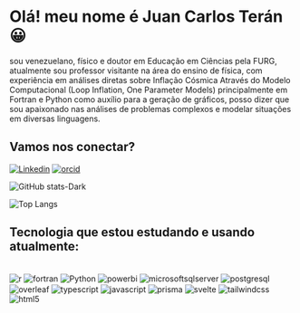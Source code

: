 # Olá! meu nome é Juan Carlos Terán😀 
 sou venezuelano, físico e doutor em Educação em Ciências pela FURG, atualmente sou professor visitante na área do ensino de física, com experiência em análises diretas sobre Inflação Cósmica Através do Modelo Computacional (Loop Inflation, One Parameter Models) principalmente em Fortran e Python como auxílio para a geração de gráficos, posso dizer que sou apaixonado nas análises de problemas complexos e modelar situações em diversas linguagens. 

## Vamos nos conectar?

[![Linkedin](https://img.shields.io/badge/LinkedIn-0077B5?style=for-the-badge&logo=linkedin&logoColor=white)](https://www.linkedin.com/in/juan-teran-briceno-71556758/)
[![orcid](https://img.shields.io/badge/orcid-A6CE39?style=for-the-badge&logo=orcid&logoColor=white)](http://orcid.org/0000-0001-9384-2247)


![GitHub stats-Dark](https://github-readme-stats.vercel.app/api?username=juanfisicobr&show_icons=true&theme=dark)

![Top Langs](https://github-readme-stats-git-masterrstaa-rickstaa.vercel.app/api/top-langs/?username=juanfisicobr&layout=compact&bg_color=000&border_color=FFF&title_color=ffffff&text_color=FFF)
## Tecnologia que estou estudando e usando atualmente:

<div style="display: inline_block"><br/>
    <img align="center" alt="r" src ="https://img.shields.io/badge/r-276DC3?style=for-the-badge&logo=r&logoColor=white">
    <img align="center" alt="fortran" src ="https://img.shields.io/badge/fortran-734F96?style=for-the-badge&logo=fortran&logoColor=white">
    <img align="center" alt="Python" src ="https://img.shields.io/badge/Python-3776AB?style=for-the-badge&logo=python&logoColor=white">
     <img align="center" alt="powerbi" src ="https://img.shields.io/badge/power_bi-F2C811?style=for-the-badge&logo=powerbi&logoColor=white">
    <img align="center" alt="microsoftsqlserver" src ="https://img.shields.io/badge/sql_server-CC2927?style=for-the-badge&logo=microsoftsqlserver&logoColor=white">
    <img align="center" alt="postgresql" src ="https://img.shields.io/badge/postgresql-4169E1?style=for-the-badge&logo=postgresql&logoColor=white">
    <img align="center" alt="overleaf" src ="https://img.shields.io/badge/overleaf-47A141?style=for-the-badge&logo=overleaf&logoColor=white">
    <img align="center" alt="typescript" src ="https://img.shields.io/badge/typescript-3178C6?style=for-the-badge&logo=typescript&logoColor=white">
    <img align="center" alt="javascript" src ="https://img.shields.io/badge/javascript-F7DF1E?style=for-the-badge&logo=javascript&logoColor=white">
    <img align="center" alt="prisma" src ="https://img.shields.io/badge/prisma-2D3748?style=for-the-badge&logo=prisma&logoColor=white">
<img align="center" alt="svelte" src ="https://img.shields.io/badge/svelte-FF3E00?style=for-the-badge&logo=svelte&logoColor=white">
<img align="center" alt="tailwindcss" src ="https://img.shields.io/badge/tailwind_css-06B6D4?style=for-the-badge&logo=tailwindcss&logoColor=white">
<img align="center" alt="html5" src ="https://img.shields.io/badge/html5-E34F26?style=for-the-badge&logo=html5&logoColor=white">
</div><br/>
